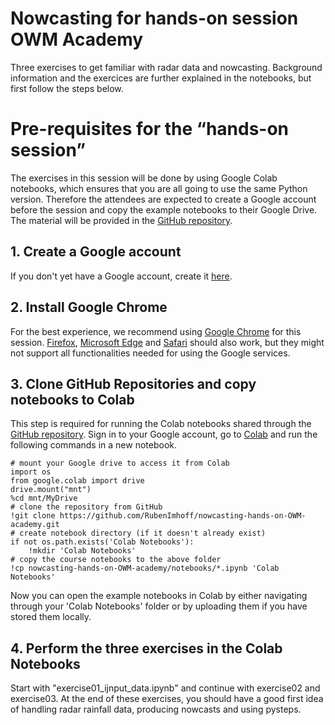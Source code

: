 # Nowcasting for hands-on session OWM Academy
Three exercises to get familiar with radar data and nowcasting. Background information and the exercices are further explained in the notebooks, but first follow the steps below.

# Pre-requisites for the “hands-on session”

The exercises in this session will be done by using Google Colab notebooks, which ensures that you are all going to use the same Python version. Therefore the attendees are expected to create a Google account before the session and copy the example notebooks to their Google Drive. The material will be provided in the [GitHub repository](https://github.com/RubenImhoff/nowcasting-hands-on-OWM-academy).

## 1. Create a Google account

If you don't yet have a Google account, create it [here](https://accounts.google.com/signin/v2/identifier?flowName=GlifWebSignIn&flowEntry=ServiceLogin).

## 2. Install Google Chrome

For the best experience, we recommend using [Google Chrome](https://www.google.com/chrome) for this session. [Firefox](https://www.mozilla.org), [Microsoft Edge](http://www.microsoft.com/en-us/windows/microsoft-edge) and [Safari](http://www.apple.com/safari) should also work, but they might not support all functionalities needed for using the Google services.

## 3. Clone GitHub Repositories and copy notebooks to Colab

This step is required for running the Colab notebooks shared through the [GitHub repository](https://github.com/RubenImhoff/nowcasting-hands-on-OWM-academy). Sign in to your Google account, go to [Colab](https://colab.research.google.com/?utm_source=scs-index) and run the following commands in a new notebook.

    # mount your Google drive to access it from Colab
    import os
    from google.colab import drive
    drive.mount("mnt")
    %cd mnt/MyDrive
    # clone the repository from GitHub
    !git clone https://github.com/RubenImhoff/nowcasting-hands-on-OWM-academy.git
    # create notebook directory (if it doesn't already exist)
    if not os.path.exists('Colab Notebooks'):
        !mkdir 'Colab Notebooks'
    # copy the course notebooks to the above folder
    !cp nowcasting-hands-on-OWM-academy/notebooks/*.ipynb 'Colab Notebooks'

Now you can open the example notebooks in Colab by either navigating through your 'Colab Notebooks' folder or by uploading them if you have stored them locally.

## 4. Perform the three exercises in the Colab Notebooks

Start with "exercise01_ijnput_data.ipynb" and continue with exercise02 and exercise03. At the end of these exercises, you should have a good first idea of handling radar rainfall data, producing nowcasts and using pysteps.
